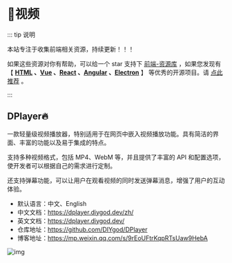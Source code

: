 # 🍁视频

::: tip 说明

本站专注于收集前端相关资源，持续更新！！！

如果这些资源对你有帮助，可以给一个 star 支持下 [前端-资源库](https://github.com/huangpw/document-frontend-vitepress) ，如果您发现有 【 **[HTML](/html) 、[Vue](/vue) 、[React](/react) 、[Angular](/angular) 、[Electron](/electron)** 】 等优秀的开源项目。请 [点此推荐](https://github.com/huangpw/document-frontend-vitepress/issues/new) 。

:::



## DPlayer🔥

一款轻量级视频播放器，特别适用于在网页中嵌入视频播放功能。具有简洁的界面、丰富的功能以及易于集成的特点。

支持多种视频格式，包括 MP4、WebM 等，并且提供了丰富的 API 和配置选项，使开发者可以根据自己的需求进行定制。

还支持弹幕功能，可以让用户在观看视频的同时发送弹幕消息，增强了用户的互动体验。

- 默认语言：中文、English
- 中文文档：https://dplayer.diygod.dev/zh/
- 英文文档：https://dplayer.diygod.dev/
- 仓库地址：https://github.com/DIYgod/DPlayer
- 博客地址：https://mp.weixin.qq.com/s/9rEoUFtrKqpRTsUaw9HebA

![img](/images/javascript/jsui/dplayer.png)
